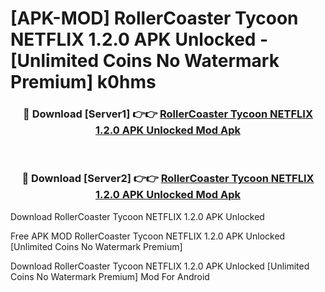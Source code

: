 # [APK-MOD] RollerCoaster Tycoon NETFLIX 1.2.0 APK Unlocked - [Unlimited Coins No Watermark Premium] k0hms



<div align="center">
<h3>🔴 Download [Server1] 👉👉 <a href="https://momento.my/?title=RollerCoaster_Tycoon_NETFLIX_1.2.0_APK_Unlocked">RollerCoaster Tycoon NETFLIX 1.2.0 APK Unlocked Mod Apk</a></h3><br>

<h3>🔴 Download [Server2] 👉👉 <a href="https://momento.my/?title=RollerCoaster_Tycoon_NETFLIX_1.2.0_APK_Unlocked">RollerCoaster Tycoon NETFLIX 1.2.0 APK Unlocked Mod Apk</a></h3>
</div>



Download RollerCoaster Tycoon NETFLIX 1.2.0 APK Unlocked 

Free APK MOD RollerCoaster Tycoon NETFLIX 1.2.0 APK Unlocked [Unlimited Coins No Watermark Premium]

Download RollerCoaster Tycoon NETFLIX 1.2.0 APK Unlocked [Unlimited Coins No Watermark Premium] Mod For Android
